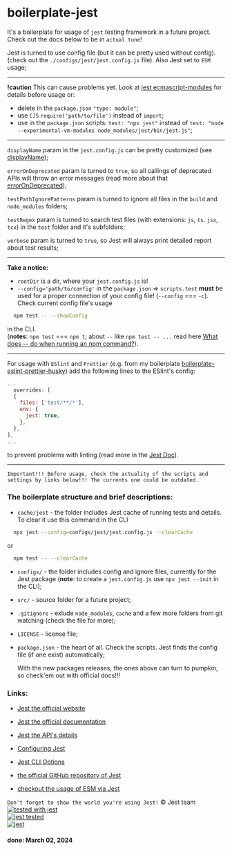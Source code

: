 # boilerplate-jest

It's a boilerplate for usage of `jest` testing framework in a future project. Check out the docs below to be in `actual tune`!

Jest is turned to use config file (but it can be pretty used without config). (check out the `./configs/jest/jest.config.js` file). Also Jest set to `ESM` usage;

---

**!caution** This can cause problems yet. Look at [jest ecmascript-modules](https://jestjs.io/docs/ecmascript-modules) for details before usage or:

- delete in the `package.json` `"type: module"`;
- use `CJS` `require('path/to/file')` instead of `import`;
- use in the `package.json` scripts: `test: "npx jest"` instead of `test: "node --experimental-vm-modules node_modules/jest/bin/jest.js"`;

---

`displayName` param in the `jest.config.js` can be pretty customized (see [displayName](https://jestjs.io/docs/configuration#displayname-string-object));

`errorOnDeprecated` param is turned to `true`, so all callings of deprecated APIs will throw an error messages (read more about that [errorOnDeprecated](https://jestjs.io/docs/configuration#errorondeprecated-boolean));

`testPathIgnorePatterns` param is turned to ignore all files in the `build` and `node_modules` folders;

`testRegex` param is turned to search test files (with extensions: `js`, `ts`. `jsx`, `tcx`) in the `test` folder and it's subfolders;

`verbose` param is turned to `true`, so Jest will always print detailed report about test results;

---

**Take a notice:**

- `rootDir` is a dir, where your `jest.config.js` is!
- `--config='path/to/config'` in the `package.json` => `scripts.test` **must** be used for a proper connection of your config file! (`--config` === `-c`). Check current config file's usage

```bash
  npm test -- --showConfig
```

in the CLI.  
(**notes**: `npm test` === `npm t`; about `--` like `npm test -- ...` read here [What does -- do when running an npm command?](https://stackoverflow.com/questions/43046885/what-does-do-when-running-an-npm-command)).

---

For usage with `ESlint` and `Prettier` (e.g. from my boilerplate [boilerplate-eslint-prettier-husky](https://github.com/Dmitriy-Frostoff/boilerplate-eslint-prettier-husky)) add the following lines to the ESlint's config:

```js
...
  overrides: [
  {
    files: ['test/**/*'],
    env: {
      jest: true,
    },
  },
],
...
```

to prevent problems with linting (read more in the [Jest Doc](https://jestjs.io/docs/getting-started#using-eslint)).

---

`Important!!! Before usage, check the actuality of the scripts and settings by links below!!! The currents one could be outdated.`

### The boilerplate structure and brief descriptions:

- `cache/jest` - the folder includes Jest cache of running tests and details. To clear it use this command in the CLI

```bash
  npx jest --config=configs/jest/jest.config.js --clearCache
```

or

```bash
  npm test -- --clearCache
```

- `configs/` - the folder includes config and ignore files, currently for the Jest package (**note**: to create a `jest.config.js` use `npx jest --init` in the CLI);
- `src/` - source folder for a future project;
- `.gitignore` - exlude `node_modules`, `cache` and a few more folders from git watching (check the file for more);
- `LICENSE` - license file;
- `package.json` - the heart of all.
  Check the scripts. Jest finds the config file (if one exist) automatically;

  With the new packages releases, the ones above can turn to pumpkin, so check'em out with official docs!!!

### Links:

- [Jest the official website](https://jestjs.io/)
- [Jest the official documentation](https://jestjs.io/docs/getting-started)
- [Jest the API's details](https://jestjs.io/docs/api)
- [Configuring Jest](https://jestjs.io/docs/configuration)
- [Jest CLI Options](https://jestjs.io/docs/cli)
- [the official GitHub repository of Jest](https://github.com/jestjs/jest)

- [checkout the usage of ESM via Jest](https://jestjs.io/docs/ecmascript-modules)

`Don't forget to show the world you're using Jest!` &copy; Jest team  
[![tested with jest](https://img.shields.io/badge/tested_with-jest-99424f.svg?logo=jest)](https://github.com/jestjs/jest)  
[![jest tested](https://img.shields.io/badge/Jest-tested-eee.svg?logo=jest&labelColor=99424f)](https://github.com/jestjs/jest)  
[![jest](https://jestjs.io/img/jest-badge.svg)](https://github.com/jestjs/jest)

#### done: March 02, 2024
